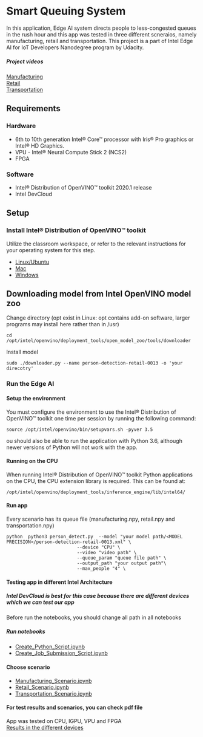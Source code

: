 
# Smart Queuing System

In this application, Edge AI system directs people to less-congested queues in the rush hour and this app was tested in three different scneraios, namely manufacturing, retail and transportation. This project is a part of Intel Edge AI for IoT Developers Nanodegree program by Udacity. 
##### Project videos
[Manufacturing](https://drive.google.com/file/d/13lTu6l9dZ2IKq4dST-1DygDmI0t_kIBB/view?usp=sharing) <br/>
[Retail](https://drive.google.com/file/d/1_4knzl-YP7zH0YMof4WpOGoGdzdEFCQW/view?usp=sharing) <br/>
[Transportation](https://drive.google.com/file/d/1IcfxAbDiFEWf_2YiEOl_w3xL0xzFzOm_/view?usp=sharing) <br/>
## Requirements

### Hardware 
* 6th to 10th generation Intel® Core™ processor with Iris® Pro graphics or Intel® HD Graphics.
* VPU - Intel® Neural Compute Stick 2 (NCS2)  
* FPGA

### Software

-   Intel® Distribution of OpenVINO™ toolkit 2020.1 release 
-   Intel DevCloud

## Setup

### Install Intel® Distribution of OpenVINO™ toolkit

Utilize the classroom workspace, or refer to the relevant instructions for your operating system for this step.

- [Linux/Ubuntu](./linux-setup.md)
- [Mac](./mac-setup.md)
- [Windows](./windows-setup.md)

 ## Downloading model from Intel OpenVINO model zoo
 Change directory (opt exist in Linux: opt contains add-on software, larger programs may install here rather than in /usr)
 ```
 cd /opt/intel/openvino/deployment_tools/open_model_zoo/tools/downloader
 ```
 Install model
 ```
 sudo ./downloader.py --name person-detection-retail-0013 -o 'your direcotry'
 ```

###  Run the Edge AI 

#### Setup the environment

You must configure the environment to use the Intel® Distribution of OpenVINO™ toolkit one time per session by running the following command:

```
source /opt/intel/openvino/bin/setupvars.sh -pyver 3.5
```
ou should also be able to run the application with Python 3.6, although newer versions of Python will not work with the app.

#### Running on the CPU

When running Intel® Distribution of OpenVINO™ toolkit Python applications on the CPU, the CPU extension library is required. This can be found at:

```
/opt/intel/openvino/deployment_tools/inference_engine/lib/intel64/
```
#### Run app
Every scenario has its queue file (manufacturing.npy, retail.npy and transportation.npy)
```
python  python3 person_detect.py  --model "your model path/<MODEL PRECISION>/person-detection-retail-0013.xml" \
                          --device "CPU" \
                          --video "video path" \
                          --queue_param "queue file path" \
                          --output_path "your output path"\
                          --max_people "4" \
```
#### Testing app in different Intel Architecture
##### Intel DevCloud is best for this case because there are different devices which we can test our app
Before run the notebooks, you should change all path in all notebooks 
##### Run notebooks
- [Create_Python_Script.ipynb](./Create_Python_Script.ipynb)
- [Create_Job_Submission_Script.ipynb](./Create_Job_Submission_Script.ipynb)
#### Choose scenario
- [Manufacturing_Scenario.ipynb](./Manufacturing_Scenario.ipynb)
- [Retail_Scenario.ipynb](./Retail_Scenario.ipynb)
- [Transportation_Scenario.ipynb](./Transportation_Scenario.ipynb)
#### For test results and scenarios, you can check pdf file
App was tested on CPU, IGPU, VPU and FPGA <br/>
[Results in the different devices](https://github.com/TofigBakhshiyev/Udacity_Intel_Edge_AI_for_IoT/blob/master/Smart%20Queuing%20System/choose-the-right-hardware-proposal-template.pdf)


